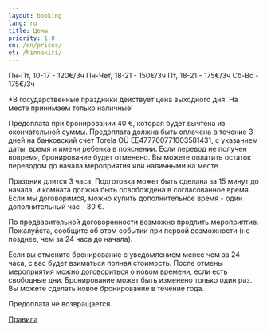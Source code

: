 ```yaml
---
layout: booking
lang: ru
title: Цены
priority: 1.0
en: /en/prices/
et: /hinnakiri/
---
```

Пн-Пт, 10-17 - 120€/3ч
Пн-Чет, 18-21 - 150€/3ч
Пт, 18-21 - 175€/3ч
Сб-Вс - 175€/3ч

*В государственные праздники действует цена выходного дня. На месте принимаем только наличные!

Предоплата при бронировании 40 €, которая будет вычтена из окончательной суммы.
Предоплата должна быть оплачена в течение 3 дней на банковский счет Torela OÜ EE477700771003581431,
с указанием даты, время и имени ребенка в пояснении. Если перевод не получен вовремя, бронирование будет отменено.
Вы можете оплатить остаток переводом до начала мероприятия или наличными на месте.

Праздник длится 3 часа. Подготовка может быть сделана за 15 минут до начала, и комната должна быть освобождена в согласованное время. Если мы договоримся, можно купить дополнительное время - один дополнительный час - 30 €.

По предварительной договоренности возможно продлить мероприятие.
Пожалуйста, сообщите об этом событии при первой возможности (не позднее, чем за 24 часа до начала).

Если вы отмените бронирование с уведомлением менее чем за 24 часа, с вас будет взиматься полная стоимость.
После отмены мероприятия можно договориться о новом времени, если есть свободные дни. Бронирование может быть изменено только один раз.
Вы можете сделать новое бронирование в течение года.

Предоплата не возвращается.

[Правила](/ru/rules/)
